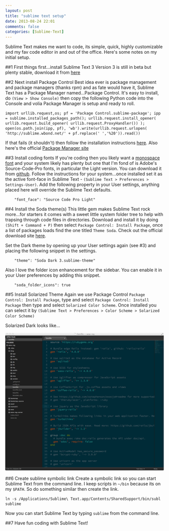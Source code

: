 ```yaml
---
layout: post
title: "sublime text setup"
date: 2013-08-24 22:01
comments: false
categories: [Sublime-Text]
---
```

Sublime Text makes me want to code, its simple, quick, highly customizable and  my fav code editor in and out of the office.  Here's some notes on my initial setup.

##1 First things first...install Sublime Text 3
Version 3 is still in beta but plenty stable, download it from [here](http://www.sublimetext.com/3)

##2 Next install Package Control
Best idea ever is package management and package managers (thanks rpm) and as fate would have it, Sublime Text has a Package Manager named...Package Control.  It's easy to install, do `(View > Show Console)` then copy the following Python code into the Console and volia Package Manager is setup and ready to roll.

```
import urllib.request,os; pf = 'Package Control.sublime-package'; ipp = sublime.installed_packages_path(); urllib.request.install_opener( urllib.request.build_opener( urllib.request.ProxyHandler()) ); open(os.path.join(ipp, pf), 'wb').write(urllib.request.urlopen( 'http://sublime.wbond.net/' + pf.replace(' ','%20')).read())
```

If that fails (it shouldn't) then follow the installation instructions [here](https://sublime.wbond.net/installation).  Also here's the official [Package Manager site](https://sublime.wbond.net/)

##3 Install coding fonts
If you're coding then you likely want a [monospace font](http://en.wikipedia.org/wiki/Monospaced_font) and your system likely has plenty but one that I'm fond of is Adobe's Source-Code-Pro fonts, in particular the Light version.  You can download it from [github](https://github.com/adobe/source-code-pro).  Follow the instructions for your system...once installed set it as the active font-face in Sublime Text - `(Sublime Text > Preferences > Settings-User)`.  Add the following property in your User settings, anything placed here will override the Sublime Text defaults.

```
	"font_face": "Source Code Pro Light"
```

##4 Install the Soda theme(s)
This little gem makes Sublime Text rock more...for starters it comes with a sweet little system folder tree to help with trapsing through code files in directories.  Download and install it by doing ```(Shift + Command + P)``` then select ```Package Control: Install Package```, once a list of packages loads find the one titled ```Theme Soda```.  Check out the official download site [here](http://buymeasoda.github.io/soda-theme).

Set the Dark theme by opening up your User settings again (see #3) and placing the following snippet in the settings.

```
	"theme": "Soda Dark 3.sublime-theme"
```
Also I love the folder icon enhancement for the sidebar.  You can enable it in your User preferences by adding this snippet.
```
	"soda_folder_icons": true
```
##5 Install Solarized Theme
Again we use Package Control ```Package Control: Install Package```, type and select ```Package Control: Install Package``` then type and select ```Solarized Color Scheme```.  Once installed you can select it by ```(Sublime Text > Preferences > Color Scheme > Solarized Color Scheme)```

Solarized Dark looks like...

![SublimeTextSolarizedDark](/images/sublimetext/SublimeTextSolarizedDark.png "Solarized Dark")

##6 Create sublime symbolic link
Create a symbolic link so you can start Sublime Text from the command line.  I keep scripts in ```~/bin``` because its on my ```$PATH```.  So do something similar then create the link.
```
ln -s /Applications/Sublime\ Text.app/Contents/SharedSupport/bin/subl sublime
```
Now you can start Sublime Text by typing ```sublime``` from the command line.

##7 Have fun coding with Sublime Text!





